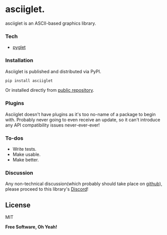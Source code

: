 # asciiglet.

asciiglet is an ASCII-based graphics library.

### Tech

* [pyglet][pyglet]

### Installation

Asciiglet is published and distributed via PyPI.

```sh
pip install asciiglet
```

Or installed directly from [public repository][asciiglet].

### Plugins

Asciiglet doesn't have plugins as it's too no-name of a package to begin with. Probably never going to even receive an update, so it can't introduce any API compatibility issues never-ever-ever!

### To-dos

 - Write tests.
 - Make usable.
 - Make better.

### Discussion

Any non-technical discussion(which probably should take place on [github][asciiglet]), please proceed to this library's [Discord][asciigletdiscord]!

License
----

MIT


**Free Software, Oh Yeah!**

[//]: #
   [asciiglet]: <https://github.com/LudwigVonChesterfield/asciiglet>
   [git-repo-url]: <https://github.com/LudwigVonChesterfield/asciiglet.git>
   [pyglet]: <https://pypi.org/project/pyglet/>
   [asciigletdiscord]: <https://discord.gg/ZW6ebCQbX7>
